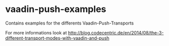 vaadin-push-examples
====================

Contains examples for the differents Vaadin-Push-Transports

For more informations look at
http://blog.codecentric.de/en/2014/08/the-3-different-transport-modes-with-vaadin-and-push